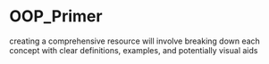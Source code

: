 # OOP_Primer
creating a comprehensive resource will involve breaking down each concept with clear definitions, examples, and potentially visual aids
